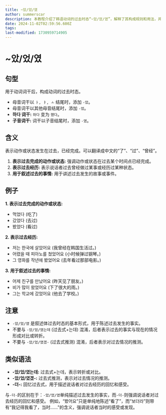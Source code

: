```yaml
---
title: ~았/었/였
author: summerscar
description: 本教程介绍了韩语动词的过去时态“~았/었/였”，解释了其构成规则和用法，并通过例句说明了其在不同语境下的含义。教程还提到了与其他类似语法的区别，方便学习者理解和运用。
date: 2024-11-02T02:59:56.600Z
tags:
last-modified: 1730959714905
---
```


# ~았/었/였

## 句型

用于动词词干后，构成动词的过去时态。

* 母音词干以 `ㅏ, ㅑ, ㅗ` 结尾时，添加 `-았`。
* 母音词干以其他母音结尾时，添加 `-었`。
* **하다 词干:** `하다` 变为 `했다`。
* **子音词干:** 词干以子音结尾时，添加 `-였`。


## 含义

表示动作或状态发生在过去，已经完成。可以翻译成中文的“了”、“过”、“曾经”。

1. **表示过去完成的动作或状态:**  强调动作或状态在过去某个时间点已经完成。
2. **表示过去经历:**  表示说话者过去曾经做过某事或经历过某种状态。
3. **用于叙述过去的事情:** 用于讲述过去发生的故事或事件。



## 例子

**1. 表示过去完成的动作或状态:**

* <Speak>먹었다</Speak> (吃了)
* <Speak>갔었다</Speak> (去过)
* <Speak>봤었다</Speak> (看过)

**2. 表示过去经历:**

* <Speak>저는 한국에 살았어요</Speak> (我曾经在韩国生活过。)
* <Speak>어렸을 때 피아노를 쳤었어요</Speak> (小时候弹过钢琴。)
* <Speak>그 영화를 작년에 봤었어요</Speak> (去年看过那部电影。)


**3. 用于叙述过去的事情:**

* <Speak>어제 친구를 만났어요</Speak> (昨天见了朋友。)
* <Speak>비가 많이 왔었어요</Speak> (下了很大的雨。)
* <Speak>그는 학교에 갔었어요</Speak> (他去了学校。)


## 注意

* `-았/었/였`  是叙述体过去时态的基本形式，用于陈述过去发生的事实。
* 不要与 `-았/었/였는데` (过去式+는데) 混淆，后者表示过去的事实与现在的情况形成对比或转折。
* 不要与 `-았/었/였겠-` (过去式推测) 混淆，后者表示对过去情况的推测。


## 类似语法

* **-았/었/였는데:**  过去式+는데，表示转折或对比。
* **-았/었/였겠-:** 过去式推测，表示对过去情况的推测。
* **-더-:** 回忆过去式，用于描述说话者对过去经历的回忆和感受。

与`-더-`的区别在于：`-았/었/였`单纯描述过去发生的事实，而`-더-`则强调说话者对过去经历的回忆和感受。 例如，“봤어요”只是单纯地陈述“看了”，而“보더라”则带有“我记得我看了，当时……”的含义，强调说话者当时的感受或发现。
